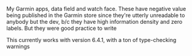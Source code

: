 My Garmin apps, data field and watch face. These have negative value being
published in the Garmin store since they're utterly unreadable to anybody but
the dev, b/c they have high information density and zero labels. But they were
good practice to write

This currently works with version 6.4.1, with a ton of type-checking warnings
